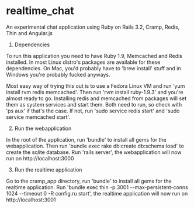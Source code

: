 realtime_chat
=============

An experimental chat application using Ruby on Rails 3.2, Cramp, Redis, Thin and Angular.js

1. Dependencies

To run this application you need to have Ruby 1.9, Memcached and Redis installed. In most Linux distro's packages are available for these dependencies. On Mac, you'd probably have to 'brew install' stuff and in Windows you're probably fucked anyways. 

Most easy way of trying this out is to use a Fedora Linux VM and run 'yum install rvm redis memcached'. Then run 'rvm install ruby-1.9.3' and you're almost ready to go. Installing redis and memcached from packages will set them as system services and start them. Both need to run, so check with 'ps aux' if that's the case. If not, run 'sudo service redis start' and 'sudo service memcached start'.

2. Run the webapplication

In the root of the application, run 'bundle' to install all gems for the webapplication. Then run 'bundle exec rake db:create db:schema:load' to create the sqlite database. Run 'rails server', the webapplication will now run on http://localhost:3000

3. Run the realtime application

Go to the cramp_app directory, run 'bundle' to install all gems for the realtime application. Run 'bundle exec thin -p 3001 --max-persistent-conns 1024 --timeout 0 -R config.ru start', the realtime application will now run on http://localhost:3001


